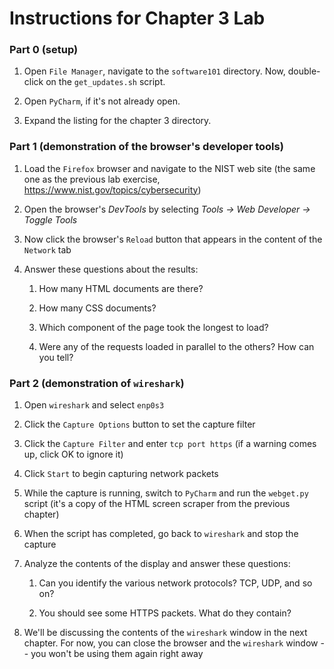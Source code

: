 # Instructions for Chapter 3 Lab

### Part 0 (setup)

1. Open `File Manager`, navigate to the `software101` directory.  Now, double-click on the `get_updates.sh` script.

2. Open `PyCharm`, if it's not already open.

3. Expand the listing for the chapter 3 directory.

### Part 1 (demonstration of the browser's developer tools)

1. Load the `Firefox` browser and navigate to the NIST web site (the same one as the previous lab exercise, <https://www.nist.gov/topics/cybersecurity>)

2. Open the browser's _DevTools_ by selecting _Tools → Web Developer → Toggle Tools_

3. Now click the browser's `Reload` button that appears in the content of the `Network` tab

4. Answer these questions about the results: 

    1. How many HTML documents are there?

    2. How many CSS documents?

    3. Which component of the page took the longest to load?

    4. Were any of the requests loaded in parallel to the others?  How can you tell?

### Part 2 (demonstration of `wireshark`)

1. Open `wireshark` and select `enp0s3`

2. Click the `Capture Options` button to set the capture filter

3. Click the `Capture Filter` and enter `tcp port https` (if a warning comes up, click OK to ignore it)

5. Click `Start` to begin capturing network packets

6. While the capture is running, switch to `PyCharm` and run the `webget.py` script (it's a copy of the HTML screen scraper from the previous chapter)

7. When the script has completed, go back to `wireshark` and stop the capture

8. Analyze the contents of the display and answer these questions:

    1. Can you identify the various network protocols?  TCP, UDP, and so on?

    2. You should see some HTTPS packets.  What do they contain?

9. We'll be discussing the contents of the `wireshark` window in the next chapter.  For now, you can close the browser and the `wireshark` window -- you won't be using them again right away

